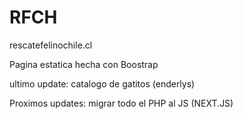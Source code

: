 # RFCH
rescatefelinochile.cl

Pagina estatica hecha con Boostrap

ultimo update: catalogo de gatitos (enderlys)

Proximos updates: migrar todo el PHP al JS (NEXT.JS)
